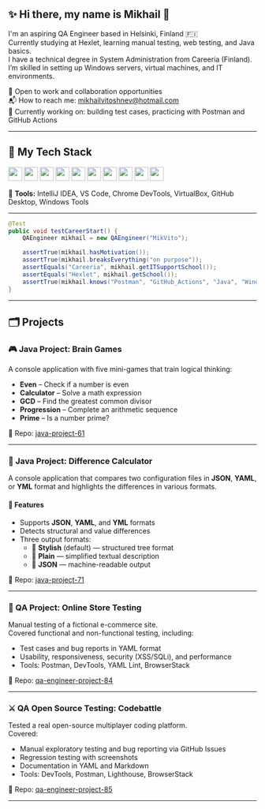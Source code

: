 ## ✨ Hi there, my name is Mikhail 👋  

I'm an aspiring QA Engineer based in Helsinki, Finland 🇫🇮    
Currently studying at Hexlet, learning manual testing, web testing, and Java basics.  
I have a technical degree in System Administration from Careeria (Finland).        
I’m skilled in setting up Windows servers, virtual machines, and IT environments.    

💼 Open to work and collaboration opportunities  
📬 How to reach me: mikhailvitoshnev@hotmail.com   
🌱 Currently working on: building test cases, practicing with Postman and GitHub Actions  

---

## 🧰 My Tech Stack

<p align="left">
  <img src="https://img.shields.io/badge/-Java-007396?style=flat-square&logo=java&logoColor=white" height="28"/>
  <img src="https://img.shields.io/badge/-Postman-FF6C37?logo=postman&logoColor=white&style=flat-square" height="28"/>
  <img src="https://img.shields.io/badge/-Git-F05032?logo=git&logoColor=white&style=flat-square" height="28"/>
  <img src="https://img.shields.io/badge/-GitHub%20Actions-2088FF?logo=github-actions&logoColor=white&style=flat-square" height="28"/>
  <img src="https://img.shields.io/badge/-SQL-4479A1?logo=postgresql&logoColor=white&style=flat-square" height="28"/>
  <img src="https://img.shields.io/badge/-Linux-FCC624?logo=linux&logoColor=black&style=flat-square" height="28"/>
  <img src="https://img.shields.io/badge/-Windows%20Server-0078D6?logo=windows&logoColor=white&style=flat-square" height="28"/>
  <img src="https://img.shields.io/badge/-VirtualBox-183A61?logo=virtualbox&logoColor=white&style=flat-square" height="28"/>
  <img src="https://img.shields.io/badge/-VMware-607078?logo=vmware&logoColor=white&style=flat-square" height="28"/>
  <img src="https://img.shields.io/badge/-PC%20Hardware%20Support-555555?style=flat-square" height="28"/>
</p>

🧪 **Tools:** IntelliJ IDEA, VS Code, Chrome DevTools, VirtualBox, GitHub Desktop, Windows Tools

---

```java
@Test
public void testCareerStart() {
    QAEngineer mikhail = new QAEngineer("MikVito");

    assertTrue(mikhail.hasMotivation());
    assertTrue(mikhail.breaksEverything("on purpose"));
    assertEquals("Careeria", mikhail.getITSupportSchool());
    assertEquals("Hexlet", mikhail.getSchool());
    assertTrue(mikhail.knows("Postman", "GitHub_Actions", "Java", "Windows_Server", "PC_Hardware"));
}
```
---

## 🗂️ Projects

### 🎮 Java Project: Brain Games
A console application with five mini-games that train logical thinking:
- **Even** – Check if a number is even
- **Calculator** – Solve a math expression
- **GCD** – Find the greatest common divisor
- **Progression** – Complete an arithmetic sequence
- **Prime** – Is a number prime?

📁 Repo: [java-project-61](https://github.com/MikVito/java-project-61)

---

### 🧮 Java Project: Difference Calculator

A console application that compares two configuration files in 
**JSON**, **YAML**, or **YML** format and highlights the differences in various formats.

#### 🔧 Features
- Supports **JSON**, **YAML**, and **YML** formats
- Detects structural and value differences
- Three output formats:
    - 🧾 **Stylish** (default) — structured tree format
    - 📃 **Plain** — simplified textual description
    - 🧱 **JSON** — machine-readable output

📁 Repo: [java-project-71](https://github.com/MikVito/java-project-71)

---

### 🛒 QA Project: Online Store Testing
Manual testing of a fictional e-commerce site.  
Covered functional and non-functional testing, including:
- Test cases and bug reports in YAML format
- Usability, responsiveness, security (XSS/SQLi), and performance
- Tools: Postman, DevTools, YAML Lint, BrowserStack

📁 Repo: [qa-engineer-project-84](https://github.com/MikVito/qa-engineer-project-84)

---

### ⚔️ QA Open Source Testing: Codebattle
Tested a real open-source multiplayer coding platform.  
Covered:
- Manual exploratory testing and bug reporting via GitHub Issues
- Regression testing with screenshots
- Documentation in YAML and Markdown
- Tools: DevTools, Postman, Lighthouse, BrowserStack

📁 Repo: [qa-engineer-project-85](https://github.com/MikVito/qa-engineer-project-85)

---
